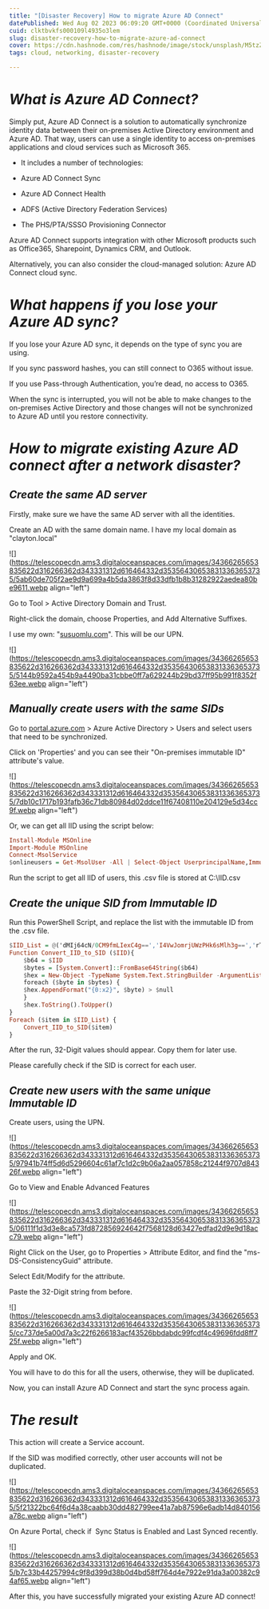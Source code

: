```yaml
---
title: "[Disaster Recovery] How to migrate Azure AD Connect"
datePublished: Wed Aug 02 2023 06:09:20 GMT+0000 (Coordinated Universal Time)
cuid: clktbvkfs000109l4935o3lem
slug: disaster-recovery-how-to-migrate-azure-ad-connect
cover: https://cdn.hashnode.com/res/hashnode/image/stock/unsplash/M5tzZtFCOfs/upload/1d13e6fca1a58c97bed7bb552d5c0509.jpeg
tags: cloud, networking, disaster-recovery

---
```


# *What is Azure AD Connect?*

Simply put, Azure AD Connect is a solution to automatically synchronize identity data between their on-premises Active Directory environment and Azure AD. That way, users can use a single identity to access on-premises applications and cloud services such as Microsoft 365.

* It includes a number of technologies:
    
* Azure AD Connect Sync
    
* Azure AD Connect Health
    
* ADFS (Active Directory Federation Services)
    
* The PHS/PTA/SSSO Provisioning Connector
    

Azure AD Connect supports integration with other Microsoft products such as Office365, Sharepoint, Dynamics CRM, and Outlook.

Alternatively, you can also consider the cloud-managed solution: Azure AD Connect cloud sync.

# *What happens if you lose your Azure AD sync?*

If you lose your Azure AD sync, it depends on the type of sync you are using.

If you sync password hashes, you can still connect to O365 without issue.

If you use Pass-through Authentication, you’re dead, no access to O365.

When the sync is interrupted, you will not be able to make changes to the on-premises Active Directory and those changes will not be synchronized to Azure AD until you restore connectivity.

# *How to migrate existing Azure AD connect after a network disaster?*

## *Create the same AD server*

Firstly, make sure we have the same AD server with all the identities.

Create an AD with the same domain name. I have my local domain as "clayton.local"

![](https://telescopecdn.ams3.digitaloceanspaces.com/images/34366265653835622d316266362d343331312d616464332d353564306538313363653735/5ab60de705f2ae9d9a699a4b5da3863f8d33dfb1b8b31282922aedea80be9611.webp align="left")

Go to Tool &gt; Active Directory Domain and Trust.

Right-click the domain, choose Properties, and Add Alternative Suffixes.

I use my own: "[susuomlu.com](http://susuomlu.com)". This will be our UPN.

![](https://telescopecdn.ams3.digitaloceanspaces.com/images/34366265653835622d316266362d343331312d616464332d353564306538313363653735/5144b9592a454b9a4490ba31cbbe0ff7a629244b29bd37ff95b991f8352f63ee.webp align="left")

## *Manually create users with the same SIDs*

Go to [portal.azure.com](http://portal.azure.com) &gt; Azure Active Directory &gt; Users and select users that need to be synchronized.

Click on 'Properties' and you can see their "On-premises immutable ID" attribute's value.

![](https://telescopecdn.ams3.digitaloceanspaces.com/images/34366265653835622d316266362d343331312d616464332d353564306538313363653735/7db10c1717b193fafb36c71db80984d02ddce11f67408110e204129e5d34cc9f.webp align="left")

Or, we can get all IID using the script below:

```haskell
Install-Module MSOnline
Import-Module MSOnline
Connect-MsolService
$onlineusers = Get-MsolUser -All | Select-Object UserprincipalName,ImmutableID,LastDirSyncTime| Export-Csv c:\IID.csv -NoTypeInformation
```

Run the script to get all IID of users, this .csv file is stored at C:\\IID.csv

## *Create the unique SID from Immutable ID*

Run this PowerShell Script, and replace the list with the immutable ID from the .csv file.

```haskell
$IID_List = @('dMIj64cN/0CM9fmLIexC4g==','I4VwJomrjUWzPHk6sMlh3g==','rT8wJf+DrkCcKVxXX7ADzA==','vqhLzR9Mq0aEvHed8eA00Q==') ### You can put more into this list
Function Convert_IID_to_SID ($IID){
    $b64 = $IID
    $bytes = [System.Convert]::FromBase64String($b64)
    $hex = New-Object -TypeName System.Text.StringBuilder -ArgumentList ($bytes.Length * 2)
    foreach ($byte in $bytes) {
    $hex.AppendFormat("{0:x2}", $byte) > $null
    }
    $hex.ToString().ToUpper()
}
Foreach ($item in $IID_List) {
    Convert_IID_to_SID($item)
}
```

After the run, 32-Digit values should appear. Copy them for later use.

Please carefully check if the SID is correct for each user.

## *Create new users with the same unique Immutable ID*

Create users, using the UPN.

![](https://telescopecdn.ams3.digitaloceanspaces.com/images/34366265653835622d316266362d343331312d616464332d353564306538313363653735/97941b74ff5d6d5296604c61af7c1d2c9b06a2aa057858c21244f9707d84326f.webp align="left")

Go to View and Enable Advanced Features

![](https://telescopecdn.ams3.digitaloceanspaces.com/images/34366265653835622d316266362d343331312d616464332d353564306538313363653735/06111f1d3d3e8ca573fd872856924642f7568128d63427edfad2d9e9d18acc79.webp align="left")

Right Click on the User, go to Properties &gt; Attribute Editor, and find the "ms-DS-ConsistencyGuid" attribute.

Select Edit/Modify for the attribute.

Paste the 32-Digit string from before.

![](https://telescopecdn.ams3.digitaloceanspaces.com/images/34366265653835622d316266362d343331312d616464332d353564306538313363653735/cc737de5a00d7a3c22f6266183acf43526bbdabdc99fcdf4c49696fdd8ff725f.webp align="left")

Apply and OK.

You will have to do this for all the users, otherwise, they will be duplicated.

Now, you can install Azure AD Connect and start the sync process again.

# *The result*

This action will create a Service account.

If the SID was modified correctly, other user accounts will not be duplicated.

![](https://telescopecdn.ams3.digitaloceanspaces.com/images/34366265653835622d316266362d343331312d616464332d353564306538313363653735/5f21322bc64f6d4a38caabb30dd482799ee41a7ab87596e6adb14d840156a78c.webp align="left")

On Azure Portal, check if  Sync Status is Enabled and Last Synced recently.

![](https://telescopecdn.ams3.digitaloceanspaces.com/images/34366265653835622d316266362d343331312d616464332d353564306538313363653735/b7c33b44257994c9f8d399d38b0d4bd58ff764d4e7922e91da3a00382c94af65.webp align="left")

After this, you have successfully migrated your existing Azure AD connect!